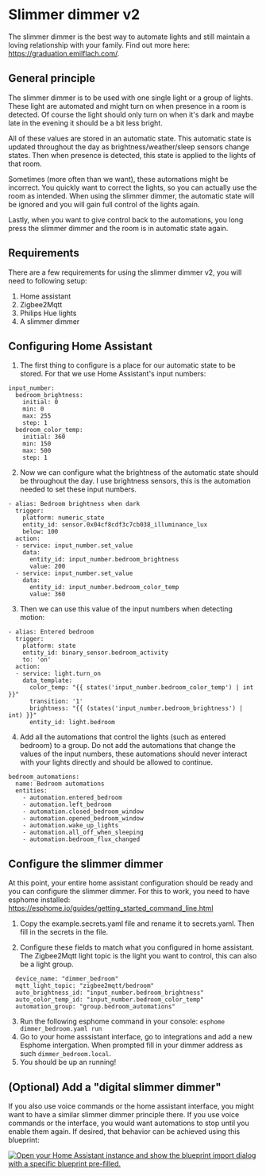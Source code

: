 # Slimmer dimmer v2
The slimmer dimmer is the best way to automate lights and still maintain a loving relationship with your family. Find out more here: https://graduation.emilflach.com/.

## General principle
The slimmer dimmer is to be used with one single light or a group of lights. These light are automated and might turn on when presence in a room is detected. Of course the light should only turn on when it's dark and maybe late in the evening it should be a bit less bright. 

All of these values are stored in an automatic state. This automatic state is updated throughout the day as brightness/weather/sleep sensors change states. Then when presence is detected, this state is applied to the lights of that room. 

Sometimes (more often than we want), these automations might be incorrect. You quickly want to correct the lights, so you can actually use the room as intended. When using the slimmer dimmer, the automatic state will be ignored and you will gain full control of the lights again.

Lastly, when you want to give control back to the automations, you long press the slimmer dimmer and the room is in automatic state again. 

## Requirements
There are a few requirements for using the slimmer dimmer v2, you will need to following setup:
1. Home assistant
2. Zigbee2Mqtt 
3. Philips Hue lights
4. A slimmer dimmer

## Configuring Home Assistant
1. The first thing to configure is a place for our automatic state to be stored. For that we use Home Assistant's input numbers:

```
input_number:
  bedroom_brightness:
    initial: 0
    min: 0
    max: 255
    step: 1
  bedroom_color_temp:
    initial: 360
    min: 150
    max: 500
    step: 1
```
2. Now we can configure what the brightness of the automatic state should be throughout the day. I use brightness sensors, this is the automation needed to set these input numbers.

```
- alias: Bedroom brightness when dark
  trigger:
    platform: numeric_state
    entity_id: sensor.0x04cf8cdf3c7cb038_illuminance_lux
    below: 100
  action:
  - service: input_number.set_value
    data:
      entity_id: input_number.bedroom_brightness
      value: 200
  - service: input_number.set_value
    data:
      entity_id: input_number.bedroom_color_temp
      value: 360
```

3. Then we can use this value of the input numbers when detecting motion:
```
- alias: Entered bedroom
  trigger:
    platform: state
    entity_id: binary_sensor.bedroom_activity
    to: 'on'
  action:
  - service: light.turn_on
    data_template:
      color_temp: "{{ states('input_number.bedroom_color_temp') | int }}"
      transition: '1'
      brightness: "{{ (states('input_number.bedroom_brightness') | int) }}"
      entity_id: light.bedroom
```

4. Add all the automations that control the lights (such as entered bedroom) to a group. Do not add the automations that change the values of the input numbers, these automations should never interact with your lights directly and should be allowed to continue.
```
bedroom_automations:
  name: Bedroom automations
  entities:
    - automation.entered_bedroom
    - automation.left_bedroom
    - automation.closed_bedroom_window
    - automation.opened_bedroom_window
    - automation.wake_up_lights
    - automation.all_off_when_sleeping
    - automation.bedroom_flux_changed
```

## Configure the slimmer dimmer
At this point, your entire home assistant configuration should be ready and you can configure the slimmer dimmer. For this to work, you need to have esphome installed: https://esphome.io/guides/getting_started_command_line.html

1. Copy the example.secrets.yaml file and rename it to secrets.yaml. Then fill in the secrets in the file.

2. Configure these fields to match what you configured in home assistant. The Zigbee2Mqtt light topic is the light you want to control, this can also be a light group.
```
  device_name: "dimmer_bedroom"
  mqtt_light_topic: "zigbee2mqtt/bedroom"
  auto_brightness_id: "input_number.bedroom_brightness"
  auto_color_temp_id: "input_number.bedroom_color_temp"
  automation_group: "group.bedroom_automations"
```

3. Run the following esphome command in your console: `esphome dimmer_bedroom.yaml run`
4. Go to your home asssistant interface, go to integrations and add a new Esphome intergation. When prompted fill in your dimmer address as such `dimmer_bedroom.local`.
5. You should be up an running!

## (Optional) Add a "digital slimmer dimmer"
If you also use voice commands or the home assistant interface, you might want to have a similar slimmer dimmer principle there. If you use voice commands or the interface, you would want automations to stop until you enable them again. If desired, that behavior can be achieved using this blueprint:

[![Open your Home Assistant instance and show the blueprint import dialog with a specific blueprint pre-filled.](https://my.home-assistant.io/badges/blueprint_import.svg)](https://my.home-assistant.io/redirect/blueprint_import/?blueprint_url=https%3A%2F%2Fgist.github.com%2FEmilFlach%2F4e70ed38a07c8921ec8c8151f7f86e2f)
